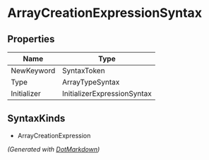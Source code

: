 # ArrayCreationExpressionSyntax

## Properties

| Name        | Type                        |
| ----------- | --------------------------- |
| NewKeyword  | SyntaxToken                 |
| Type        | ArrayTypeSyntax             |
| Initializer | InitializerExpressionSyntax |

## SyntaxKinds

* ArrayCreationExpression

*\(Generated with [DotMarkdown](http://github.com/JosefPihrt/DotMarkdown)\)*